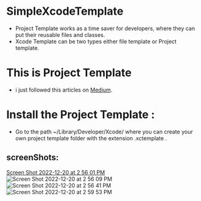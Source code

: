 # SimpleXcodeTemplate

-  Project Template works as a time saver for developers, where they can put their reusable files and classes.
- Xcode Template can be two types either file template or Project template.


# This is Project Template 

- i just followed this articles on [Medium](https://medium.com/mindful-engineering/create-custom-xcode-templates-908fdd14fbd8).

# Install the Project Template : 
-  Go to the path ~/Library/Developer/Xcode/ where you can create your own project template folder with the extension .xctemplate . 
 
 
 ## screenShots: 


[Screen Shot 2022-12-20 at 2 56 01 PM](https://user-images.githubusercontent.com/31698280/208673094-29bb6c76-629d-4c7f-8527-bab4752de5ea.png)
![Screen Shot 2022-12-20 at 2 56 09 PM](https://user-images.githubusercontent.com/31698280/208673107-7af7bba2-e38d-4ed6-ace0-8f83c7f971db.png)
![Screen Shot 2022-12-20 at 2 56 41 PM](https://user-images.githubusercontent.com/31698280/208673165-66751634-1a06-4aa5-a5f6-e6e00d6d03bd.png)
![Screen Shot 2022-12-20 at 2 59 53 PM](https://user-images.githubusercontent.com/31698280/208673266-e6b57e9f-e337-4bf3-b071-fbf53432a381.png)

